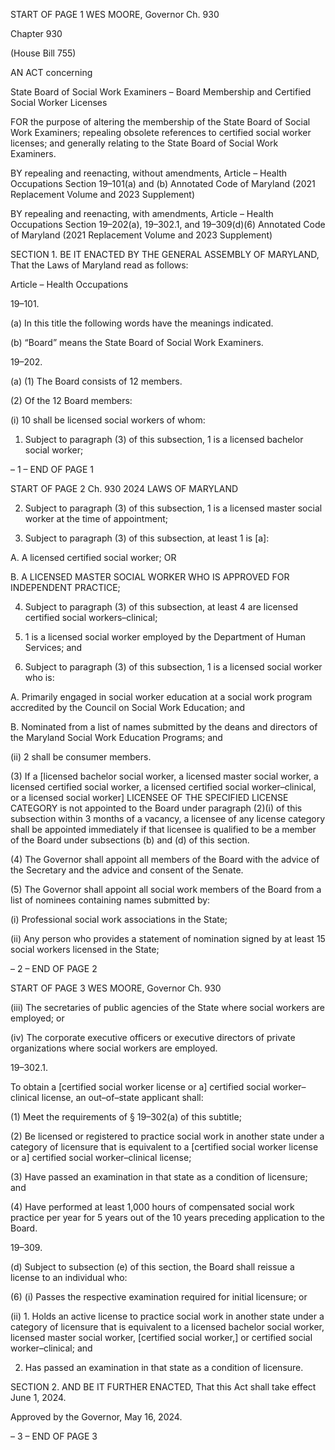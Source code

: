 START OF PAGE 1
WES MOORE, Governor Ch. 930

Chapter 930

(House Bill 755)

AN ACT concerning

State Board of Social Work Examiners – Board Membership and Certified Social
Worker Licenses

FOR the purpose of altering the membership of the State Board of Social Work Examiners;
repealing obsolete references to certified social worker licenses; and generally
relating to the State Board of Social Work Examiners.

BY repealing and reenacting, without amendments,
Article – Health Occupations
Section 19–101(a) and (b)
Annotated Code of Maryland
(2021 Replacement Volume and 2023 Supplement)

BY repealing and reenacting, with amendments,
Article – Health Occupations
Section 19–202(a), 19–302.1, and 19–309(d)(6)
Annotated Code of Maryland
(2021 Replacement Volume and 2023 Supplement)

SECTION 1. BE IT ENACTED BY THE GENERAL ASSEMBLY OF MARYLAND,
That the Laws of Maryland read as follows:

Article – Health Occupations

19–101.

(a) In this title the following words have the meanings indicated.

(b) “Board” means the State Board of Social Work Examiners.

19–202.

(a) (1) The Board consists of 12 members.

(2) Of the 12 Board members:

(i) 10 shall be licensed social workers of whom:

1. Subject to paragraph (3) of this subsection, 1 is a licensed
bachelor social worker;

– 1 –
END OF PAGE 1

START OF PAGE 2
Ch. 930 2024 LAWS OF MARYLAND

2. Subject to paragraph (3) of this subsection, 1 is a licensed
master social worker at the time of appointment;

3. Subject to paragraph (3) of this subsection, at least 1 is [a]:

A. A licensed certified social worker; OR

B. A LICENSED MASTER SOCIAL WORKER WHO IS
APPROVED FOR INDEPENDENT PRACTICE;

4. Subject to paragraph (3) of this subsection, at least 4 are
licensed certified social workers–clinical;

5. 1 is a licensed social worker employed by the Department
of Human Services; and

6. Subject to paragraph (3) of this subsection, 1 is a licensed
social worker who is:

A. Primarily engaged in social worker education at a social
work program accredited by the Council on Social Work Education; and

B. Nominated from a list of names submitted by the deans
and directors of the Maryland Social Work Education Programs; and

(ii) 2 shall be consumer members.

(3) If a [licensed bachelor social worker, a licensed master social worker, a
licensed certified social worker, a licensed certified social worker–clinical, or a licensed
social worker] LICENSEE OF THE SPECIFIED LICENSE CATEGORY is not appointed to the
Board under paragraph (2)(i) of this subsection within 3 months of a vacancy, a licensee of
any license category shall be appointed immediately if that licensee is qualified to be a
member of the Board under subsections (b) and (d) of this section.

(4) The Governor shall appoint all members of the Board with the advice
of the Secretary and the advice and consent of the Senate.

(5) The Governor shall appoint all social work members of the Board from
a list of nominees containing names submitted by:

(i) Professional social work associations in the State;

(ii) Any person who provides a statement of nomination signed by at
least 15 social workers licensed in the State;

– 2 –
END OF PAGE 2

START OF PAGE 3
WES MOORE, Governor Ch. 930

(iii) The secretaries of public agencies of the State where social
workers are employed; or

(iv) The corporate executive officers or executive directors of private
organizations where social workers are employed.

19–302.1.

To obtain a [certified social worker license or a] certified social worker–clinical
license, an out–of–state applicant shall:

(1) Meet the requirements of § 19–302(a) of this subtitle;

(2) Be licensed or registered to practice social work in another state under
a category of licensure that is equivalent to a [certified social worker license or a] certified
social worker–clinical license;

(3) Have passed an examination in that state as a condition of licensure;
and

(4) Have performed at least 1,000 hours of compensated social work
practice per year for 5 years out of the 10 years preceding application to the Board.

19–309.

(d) Subject to subsection (e) of this section, the Board shall reissue a license to an
individual who:

(6) (i) Passes the respective examination required for initial licensure;
or

(ii) 1. Holds an active license to practice social work in another
state under a category of licensure that is equivalent to a licensed bachelor social worker,
licensed master social worker, [certified social worker,] or certified social worker–clinical;
and

2. Has passed an examination in that state as a condition of
licensure.

SECTION 2. AND BE IT FURTHER ENACTED, That this Act shall take effect June
1, 2024.

Approved by the Governor, May 16, 2024.

– 3 –
END OF PAGE 3